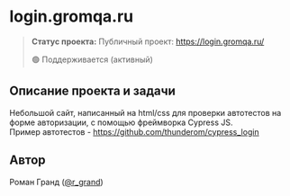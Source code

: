 # login.gromqa.ru

> **Статус проекта:**
> Публичный проект: https://login.gromqa.ru/
> 
> 🟢 Поддерживается (активный) 

## Описание проекта и задачи
Небольшой сайт, написанный на html/css для проверки автотестов на форме авторизации, с помощью фреймворка Cypress JS.<br>
Пример автотестов - https://github.com/thunderom/cypress_login

## Автор

Роман Гранд ([@r_grand](https://t.me/r_grand))